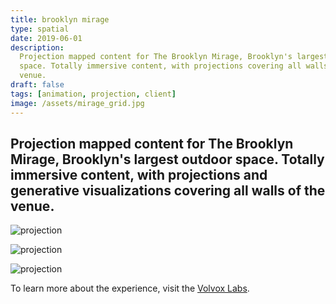 ```yaml
---
title: brooklyn mirage
type: spatial
date: 2019-06-01
description:
  Projection mapped content for The Brooklyn Mirage, Brooklyn's largest outdoor
  space. Totally immersive content, with projections covering all walls of the
  venue.
draft: false
tags: [animation, projection, client]
image: /assets/mirage_grid.jpg
---
```


## Projection mapped content for The Brooklyn Mirage, Brooklyn's largest outdoor space. Totally immersive content, with projections and generative visualizations covering all walls of the venue.

![projection](/assets/mirage_color.jpg)

![projection](/assets/mirage_rain.jpg)

![projection](/assets/mirage_birdseye.jpg)

To learn more about the experience, visit the
[Volvox Labs](https://volvoxlabs.com/project/brooklyn-mirage/).
